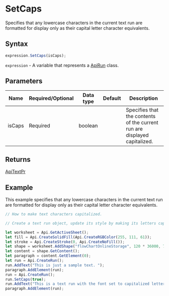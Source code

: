 # SetCaps

Specifies that any lowercase characters in the current text run are formatted for display only as their capital letter character equivalents.

## Syntax

```javascript
expression.SetCaps(isCaps);
```

`expression` - A variable that represents a [ApiRun](../ApiRun.md) class.

## Parameters

| **Name** | **Required/Optional** | **Data type** | **Default** | **Description** |
| ------------- | ------------- | ------------- | ------------- | ------------- |
| isCaps | Required | boolean |  | Specifies that the contents of the current run are displayed capitalized. |

## Returns

[ApiTextPr](../../ApiTextPr/ApiTextPr.md)

## Example

This example specifies that any lowercase characters in the current text run are formatted for display only as their capital letter character equivalents.

```javascript editor-xlsx
// How to make text characters capitalized.

// Create a text run object, update its style by making its letters capitalized.

let worksheet = Api.GetActiveSheet();
let fill = Api.CreateSolidFill(Api.CreateRGBColor(255, 111, 61));
let stroke = Api.CreateStroke(0, Api.CreateNoFill());
let shape = worksheet.AddShape("flowChartOnlineStorage", 120 * 36000, 70 * 36000, fill, stroke, 0, 2 * 36000, 0, 3 * 36000);
let content = shape.GetContent();
let paragraph = content.GetElement(0);
let run = Api.CreateRun();
run.AddText("This is just a sample text. ");
paragraph.AddElement(run);
run = Api.CreateRun();
run.SetCaps(true);
run.AddText("This is a text run with the font set to capitalized letters.");
paragraph.AddElement(run);
```
